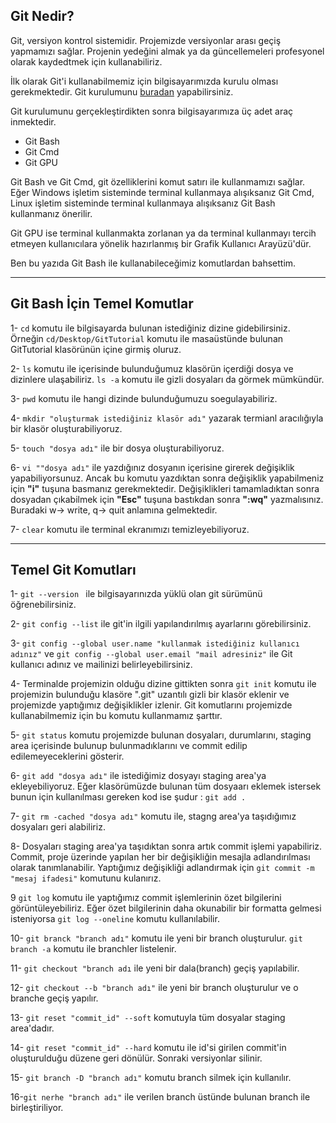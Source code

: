## Git Nedir?
Git, versiyon kontrol sistemidir. Projemizde versiyonlar arası geçiş yapmamızı sağlar. Projenin yedeğini almak ya da güncellemeleri profesyonel olarak kaydedtmek için kullanabiliriz.

İlk olarak Git'i kullanabilmemiz için bilgisayarımızda kurulu olması gerekmektedir. Git kurulumunu [buradan](https://git-scm.com/downloads) yapabilirsiniz.

Git kurulumunu gerçekleştirdikten sonra bilgisayarımıza üç adet araç inmektedir.
- Git Bash
- Git Cmd
- Git GPU

Git Bash ve Git Cmd, git özelliklerini komut satırı ile kullanmamızı sağlar. Eğer Windows işletim sisteminde terminal kullanmaya alışıksanız Git Cmd, Linux işletim sisteminde terminal kullanmaya alışıksanız Git Bash kullanmanız önerilir.

Git GPU ise terminal kullanmakta zorlanan ya da terminal kullanmayı tercih etmeyen kullanıcılara yönelik hazırlanmış bir Grafik Kullanıcı Arayüzü'dür.

Ben bu yazıda Git Bash ile kullanabileceğimiz komutlardan bahsettim.

---
## Git Bash İçin Temel Komutlar

1- `cd` komutu ile bilgisayarda bulunan istediğiniz dizine gidebilirsiniz. Örneğin `cd/Desktop/GitTutorial` komutu ile masaüstünde bulunan GitTutorial klasörünün içine girmiş oluruz.  

2- `ls` komutu ile içerisinde bulunduğumuz klasörün içerdiği dosya ve dizinlere ulaşabiliriz. `ls -a` komutu ile gizli dosyaları da görmek mümkündür.  

3- `pwd` komutu ile hangi dizinde bulunduğumuzu soegulayabiliriz.  

4- `mkdir "oluşturmak istediğiniz klasör adı"` yazarak termianl aracılığıyla bir klasör oluşturabiliyoruz.  

5- `touch "dosya adı"` ile bir dosya oluşturabiliyoruz. 

6- `vi ""dosya adı"` ile yazdığınız dosyanın içerisine girerek değişiklik yapabiliyorsunuz. Ancak bu komutu yazdıktan sonra değişiklik yapabilmeniz için **"i"** tuşuna basmanız gerekmektedir. Değişiklikleri tamamladıktan sonra dosyadan çıkabilmek için **"Esc"** tuşuna bastıkdan sonra **":wq"** yazmalısınız. Buradaki w-> write, q-> quit anlamına gelmektedir.  

7- `clear` komutu ile terminal ekranımızı temizleyebiliyoruz.

---
## Temel Git Komutları


1- `git --version ` ile bilgisayarınızda yüklü olan git sürümünü öğrenebilirsiniz.  
  
2- `git config --list` ile git'in ilgili yapılandırılmış ayarlarını görebilirsiniz.  

3- `git config --global user.name "kullanmak istediğiniz kullanıcı adınız"` ve `git config --global user.email "mail adresiniz"` ile Git kullanıcı adınız ve mailinizi belirleyebilirsiniz.  

4- Terminalde projemizin olduğu dizine gittikten sonra ` git init ` komutu ile projemizin bulunduğu klasöre ".git" uzantılı gizli bir klasör eklenir ve projemizde yaptığımız değişiklikler izlenir. Git komutlarını projemizde kullanabilmemiz için bu komutu kullanmamız şarttır.  

5- `git status` komutu projemizde bulunan dosyaları, durumlarını, staging area içerisinde bulunup bulunmadıklarını ve commit edilip edilemeyeceklerini gösterir.  

6- `git add "dosya adı"` ile istediğimiz dosyayı staging area'ya ekleyebiliyoruz. Eğer klasörümüzde bulunan tüm dosyaarı eklemek istersek bunun için kullanılması gereken kod ise şudur : `git add .` 

7- `git rm -cached "dosya adı"` komutu ile, stagng area'ya taşıdığımız dosyaları geri alabiliriz.

8- Dosyaları staging area'ya taşıdıktan sonra artık commit işlemi yapabiliriz. Commit, proje üzerinde yapılan her bir değişikliğin mesajla adlandırılması olarak tanımlanabilir. Yaptığımız değişikliği adlandırmak için `git commit -m "mesaj ifadesi"` komutunu kulanırız.

9 `git log` komutu ile yaptığımız commit işlemlerinin özet bilgilerini görüntüleyebiliriz. Eğer özet bilgilerinin daha okunabilir bir formatta gelmesi isteniyorsa `git log --oneline` komutu kullanılabilir.

10- `git branck "branch adı"` komutu ile yeni bir branch oluşturulur. `git branch -a` komutu ile branchler listelenir.

11- `git checkout "branch adı` ile yeni bir dala(branch) geçiş yapılabilir.

12- `git checkout --b "branch adı"` ile yeni bir branch oluşturulur ve o branche geçiş yapılır.

13- `git reset "commit_id" --soft` komutuyla tüm dosyalar staging area'dadır.

14- `git reset "commit_id" --hard` komutu ile id'si girilen commit'in oluşturulduğu düzene geri dönülür. Sonraki versiyonlar silinir.

15- `git branch -D "branch adı"` komutu branch silmek için kullanılır.

16-`git nerhe "branch adı"` ile verilen branch üstünde bulunan branch ile birleştiriliyor.




